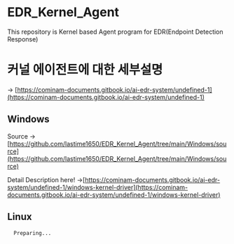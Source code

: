 # EDR_Kernel_Agent
This repository is Kernel based Agent program for EDR(Endpoint Detection Response)

# 커널 에이전트에 대한 세부설명

-> [https://cominam-documents.gitbook.io/ai-edr-system/undefined-1](https://cominam-documents.gitbook.io/ai-edr-system/undefined-1)

## Windows

Source -> [https://github.com/lastime1650/EDR_Kernel_Agent/tree/main/Windows/source](https://github.com/lastime1650/EDR_Kernel_Agent/tree/main/Windows/source)

Detail Description here! ->[https://cominam-documents.gitbook.io/ai-edr-system/undefined-1/windows-kernel-driver](https://cominam-documents.gitbook.io/ai-edr-system/undefined-1/windows-kernel-driver)
<br>

## Linux

```
  Preparing...
```

<br>
